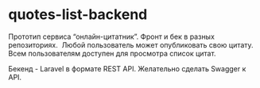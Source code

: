 # quotes-list-backend

Прототип сервиса “онлайн-цитатник”. Фронт и бек в разных репозиториях. 
Любой пользователь может опубликовать свою цитату. Всем пользователям доступен для просмотра список цитат.

Бекенд - Laravel в формате REST API. Желательно сделать Swagger к API.

